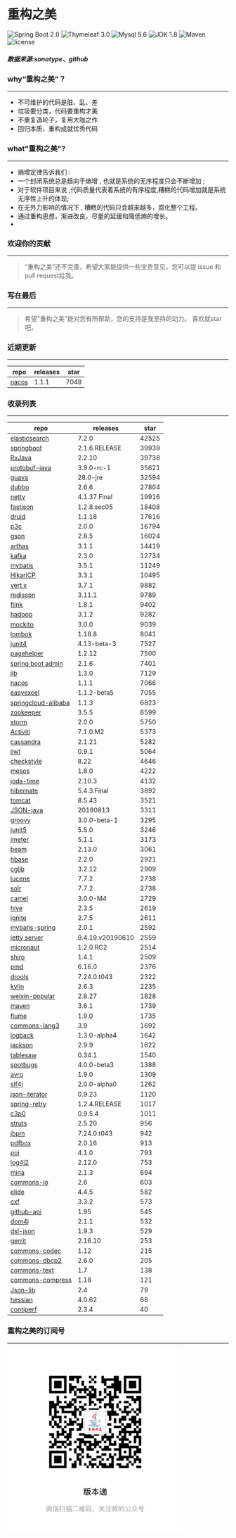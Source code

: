 # 重构之美
![Spring Boot 2.0](https://img.shields.io/badge/Spring%20Boot-2.0-brightgreen.svg)
![Thymeleaf 3.0](https://img.shields.io/badge/Thymeleaf-3.0-yellow.svg)
![Mysql 5.6](https://img.shields.io/badge/Mysql-5.6-blue.svg)
![JDK 1.8](https://img.shields.io/badge/JDK-1.8-brightgreen.svg)
![Maven](https://img.shields.io/badge/Maven-3.5.0-yellowgreen.svg)
![license](https://img.shields.io/badge/license-Apache%202-blue.svg)
##### 数据来源:sonatype、github

### why“重构之美”？
--- 
- 不可维护的代码是脏、乱、差
- 垃圾要分类，代码要重构才美
- 不重复造轮子，复用大咖之作
- 回归本质，重构成就优秀代码


### what"重构之美"?
---
- 熵增定律告诉我们 :
- 一个封闭系统总是趋向于熵增 , 也就是系统的无序程度只会不断增加 ;
- 对于软件项目来说 ,代码质量代表着系统的有序程度,糟糕的代码增加就是系统无序性上升的体现;
- 在无外力影响的情况下 , 糟糕的代码只会越来越多，腐化整个工程。
- 通过重构思想，渐进改良，尽量的延缓和降低熵的增长。
- 


### 欢迎你的贡献
---
> “重构之美”还不完善，希望大家能提供一些宝贵意见，您可以提 issue 和 pull request给我。


### 写在最后
---
> 希望"重构之美"能对您有所帮助，您的支持是我坚持的动力。
> 喜欢就star吧。


### 近期更新
---
repo | releases | star
---|---|---
[nacos](https://github.com/alibaba/nacos) | 1.1.1 | 7048

### 收录列表
---
repo | releases | star
---|---|---
[elasticsearch](https://github.com/elastic/elasticsearch) | 7.2.0 | 42525 
[springboot](https://github.com/spring-projects/spring-boot) | 2.1.6.RELEASE | 39939 
[RxJava](https://github.com/ReactiveX/RxJava) | 2.2.10 | 39738 
[protobuf-java](https://github.com/protocolbuffers/protobuf) | 3.9.0-rc-1 | 35621 
[guava](https://github.com/google/guava) | 28.0-jre | 32594 
[dubbo](https://github.com/apache/incubator-dubbo) | 2.6.6 | 27804 
[netty](https://github.com/netty/netty) | 4.1.37.Final | 19916 
[fastjson](https://github.com/alibaba/fastjson) | 1.2.8.sec05 | 18408 
[druid](https://github.com/alibaba/druid) | 1.1.18 | 17616 
[p3c](https://github.com/alibaba/p3c) | 2.0.0 | 16794 
[gson](https://github.com/google/gson) | 2.8.5 | 16024 
[arthas](https://github.com/alibaba/arthas) | 3.1.1 | 14419 
[kafka](https://github.com/apache/kafka) | 2.3.0 | 12734 
[mybatis](https://github.com/mybatis/mybatis-3) | 3.5.1 | 11249 
[HikariCP](https://github.com/brettwooldridge/HikariCP) | 3.3.1 | 10495 
[vert.x](https://github.com/eclipse-vertx/vert.x) | 3.7.1 | 9882 
[redisson](https://github.com/redisson/redisson) | 3.11.1 | 9789 
[flink](https://github.com/apache/flink) | 1.8.1 | 9402 
[hadoop](https://github.com/apache/hadoop) | 3.1.2 | 9282 
[mockito](https://github.com/mockito/mockito) | 3.0.0 | 9039 
[lombok](https://github.com/rzwitserloot/lombok) | 1.18.8 | 8041 
[junit4](https://github.com/junit-team/junit4) | 4.13-beta-3 | 7527 
[pagehelper](https://github.com/pagehelper/Mybatis-PageHelper) | 1.2.12 | 7500 
[spring boot admin](https://github.com/codecentric/spring-boot-admin) | 2.1.6 | 7401 
[jib](https://github.com/GoogleContainerTools/jib) | 1.3.0 | 7129 
[nacos](https://github.com/alibaba/nacos) | 1.1.1 | 7066 
[easyexcel](https://github.com/alibaba/easyexcel) | 1.1.2-beta5 | 7055 
[springcloud-alibaba](https://github.com/spring-cloud-incubator/spring-cloud-alibaba) | 1.1.3 | 6823 
[zookeeper](https://github.com/apache/zookeeper) | 3.5.5 | 6599 
[storm](https://github.com/apache/storm) | 2.0.0 | 5750 
[Activiti](https://github.com/Activiti/Activiti) | 7.1.0.M2 | 5373 
[cassandra](https://github.com/apache/cassandra) | 2.1.21 | 5282 
[jjwt](https://github.com/jwtk/jjwt) | 0.9.1 | 5064 
[checkstyle](https://github.com/checkstyle/checkstyle) | 8.22 | 4646 
[mesos](https://github.com/apache/mesos) | 1.8.0 | 4222 
[joda-time](https://github.com/JodaOrg/joda-time) | 2.10.3 | 4132 
[hibernate](https://github.com/hibernate/hibernate-orm) | 5.4.3.Final | 3892 
[tomcat](https://github.com/apache/tomcat) | 8.5.43 | 3521 
[JSON-java](https://github.com/stleary/JSON-java) | 20180813 | 3311 
[groovy](https://github.com/apache/groovy) | 3.0.0-beta-1 | 3295 
[junit5](https://github.com/junit-team/junit5) | 5.5.0 | 3246 
[jmeter](https://github.com/apache/jmeter) | 5.1.1 | 3173 
[beam](https://github.com/apache/beam) | 2.13.0 | 3061 
[hbase](https://github.com/apache/hbase) | 2.2.0 | 2921 
[cglib](https://github.com/cglib/cglib) | 3.2.12 | 2909 
[lucene](https://github.com/apache/lucene-solr) | 7.7.2 | 2738 
[solr](https://github.com/apache/lucene-solr) | 7.7.2 | 2738 
[camel](https://github.com/apache/camel) | 3.0.0-M4 | 2729 
[hive](https://github.com/apache/hive) | 2.3.5 | 2619 
[ignite](https://github.com/apache/ignite) | 2.7.5 | 2611 
[mybatis-spring](https://github.com/mybatis/spring-boot-starter) | 2.0.1 | 2592 
[jetty server](https://github.com/eclipse/jetty.project) | 9.4.19.v20190610 | 2559 
[micronaut](https://github.com/micronaut-projects/micronaut-core) | 1.2.0.RC2 | 2514 
[shiro](https://github.com/apache/shiro) | 1.4.1 | 2509 
[pmd](https://github.com/pmd/pmd) | 6.16.0 | 2376 
[drools](https://github.com/kiegroup/drools) | 7.24.0.t043 | 2322 
[kylin](https://github.com/apache/kylin) | 2.6.3 | 2235 
[weixin-popular](https://github.com/liyiorg/weixin-popular) | 2.8.27 | 1828 
[maven](https://github.com/apache/maven) | 3.6.1 | 1739 
[flume](https://github.com/apache/flume) | 1.9.0 | 1735 
[commons-lang3](https://github.com/apache/commons-lang) | 3.9 | 1692 
[logback](https://github.com/qos-ch/logback) | 1.3.0-alpha4 | 1642 
[jackson](https://github.com/FasterXML/jackson-core) | 2.9.9 | 1622 
[tablesaw](https://github.com/jtablesaw/tablesaw) | 0.34.1 | 1540 
[spotbugs](https://github.com/spotbugs/spotbugs) | 4.0.0-beta3 | 1388 
[avro](https://github.com/apache/avro) | 1.9.0 | 1309 
[slf4j](https://github.com/qos-ch/slf4j) | 2.0.0-alpha0 | 1262 
[json-iterator](https://github.com/json-iterator/java) | 0.9.23 | 1120 
[spring-retry](https://github.com/spring-projects/spring-retry) | 1.2.4.RELEASE | 1017 
[c3p0](https://github.com/swaldman/c3p0) | 0.9.5.4 | 1011 
[struts](https://github.com/apache/struts) | 2.5.20 | 956 
[jbpm](https://github.com/kiegroup/jbpm) | 7.24.0.t043 | 942 
[pdfbox](https://github.com/apache/pdfbox) | 2.0.16 | 913 
[poi](https://github.com/apache/poi) | 4.1.0 | 793 
[log4j2](https://github.com/apache/logging-log4j2) | 2.12.0 | 753 
[mina](https://github.com/apache/mina) | 2.1.3 | 694 
[commons-io](https://github.com/apache/commons-io) | 2.6 | 603 
[elide](https://github.com/yahoo/elide) | 4.4.5 | 582 
[cxf](https://github.com/apache/cxf) | 3.3.2 | 573 
[github-api](https://github.com/kohsuke/github-api) | 1.95 | 545 
[dom4j](https://github.com/dom4j/dom4j) | 2.1.1 | 532 
[dsl-json](https://github.com/ngs-doo/dsl-json) | 1.9.3 | 529 
[gerrit](https://github.com/GerritCodeReview/gerrit) | 2.16.10 | 253 
[commons-codec](https://github.com/apache/commons-codec) | 1.12 | 215 
[commons-dbcp2](https://github.com/apache/commons-dbcp) | 2.6.0 | 205 
[commons-text](https://github.com/apache/commons-text) | 1.7 | 138 
[commons-compress](https://github.com/apache/commons-compress) | 1.18 | 121 
[Json-lib](https://github.com/aalmiray/Json-lib) | 2.4 | 79 
[hessian](https://github.com/ebourg/hessian) | 4.0.62 | 68 
[contiperf](https://github.com/lucaspouzac/contiperf) | 2.3.4 | 40 


### 重构之美的订阅号
---
<img src="https://github.com/jartisan2001/latest/blob/master/Image.jpg" width="400" hegiht="400" align=left />
